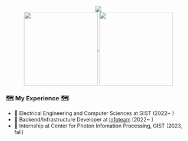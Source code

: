 <div align="center">
  <img src="https://capsule-render.vercel.app/api?type=waving&color=timeGradient&height=300&section=header&text=Siwonpada's%20Github&fontSize=80&animation=twinkling" />
</div>


<div align="center">
  <a href="https://github.com/anuraghazra/github-readme-stats">
    <img height=200 align="center" src="https://github-readme-stats.vercel.app/api?username=siwonpada&theme=transparent">
  </a>
  <a>
    <img height=200 align="center" src="https://github-readme-stats.vercel.app/api/top-langs/?username=siwonpada&layout=compact&theme=transparent">
  </a>
</div>

  <h3> 🗺️ My Experience 🗺️</h3>

  - 🎒 Electrical Engineering and Computer Sciences at GIST (2022~ )
  - 🎯 Backend/Infrastructure Developer at [Infoteam](https://introduce.gistory.me/) (2022~ )
  - 🥽 Internship at Center for Photon Infomation Processing, GIST (2023, fall)
